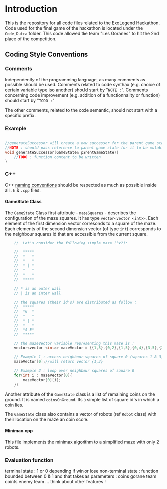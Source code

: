 # Introduction
This is the repository for all code files related to the ExoLegend Hackathon. Code used for the final game of the hackathon is located under the ```Code_Dutra``` folder. This code allowed the team "Les Goranes" to hit the 2nd place of the competition.

## Coding Style Conventions
### Comments
Independently of the programming language, as many comments as possible should be used. Comments related to code synthax (e.g. choice of certain variable type iso another) should start by "`NOTE :`". Comments concerning code improvement (e.g. addition of a functionnality or function) should start by "`TODO :`"

The other comments, related to the code semantic, should not start with a specific prefix.

### Example
```cpp

//generateSuccessor will create a new successor for the parent game state
//NOTE : should pass reference to parent game state for it to be mutable
void generateSuccessor(GameState& parentGameState){
    //TODO : function content to be written
}
```

### C++
C++ [naming conventions](https://www.geeksforgeeks.org/naming-convention-in-c/) should be respected as much as possible inside all `.h` & `.cpp` files.

#### GameState Class
The `GameState` Class first attribute - `mazeSquares` - describes the configuration of the maze squares. It has type `vector<vector <int>>`. Each element of the first dimension vector corresonds to a square of the maze. Each elements of the second dimension vector (of type `int`) corresponds to the neighbour squares id that are accessible from the current square.

```cpp
    //  Let's consider the following simple maze (3x2):

    //  *****
    //  *   *
    //  *   *
    //  * | *
    //  *   *
    //  *   *
    //  *****

    // * is an outer wall
    // | is an inter wall

    // the squares (their id's) are distributed as follow :
    //  *****
    //  *G  *
    //  *   *
    //  * | *
    //  *   *
    //  *$ E*
    //  *****

    // the mazeVector variable representing this maze is :
    vector<vector <int>> mazeVector = {{1,3},{0,2},{1,5},{0,4},{3,5},{2,4}};

    // Example 1 : access neighbour squares of square 0 (squares 1 & 3)
    mazeVector[0];//will return vector {1,3}

    // Example 2 : loop over neighbour squares of square 0
    for(int i : mazeVector[0]{
        mazeVector[0][i];
    })

```
Another attribute of the `GameState` class is a list of remaining coins on the ground. It is named `coinsOnGround`. Its a simple list of square id's in which a coin lies.

The `GameState` class also contains a vector of robots (ref `Robot` class) with their location on the maze an coin score.

#### Minimax.cpp

This file implements the minimax algorithm to a simplified maze with only 2 robots.

### Evaluation function
terminal state : 1 or 0 depending if win or lose
non-terminal state : function bounded between 0 & 1 and that takes as parameters :
    coins gorane team
    coints enemy team
    ... think about other features !



